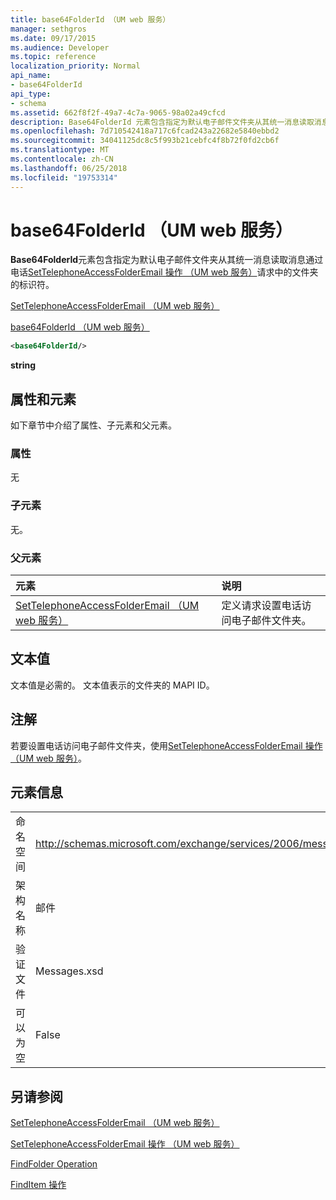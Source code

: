 ```yaml
---
title: base64FolderId （UM web 服务）
manager: sethgros
ms.date: 09/17/2015
ms.audience: Developer
ms.topic: reference
localization_priority: Normal
api_name:
- base64FolderId
api_type:
- schema
ms.assetid: 662f8f2f-49a7-4c7a-9065-98a02a49cfcd
description: Base64FolderId 元素包含指定为默认电子邮件文件夹从其统一消息读取消息通过电话 SetTelephoneAccessFolderEmail 操作 （UM web 服务） 请求中的文件夹的标识符。
ms.openlocfilehash: 7d710542418a717c6fcad243a22682e5840ebbd2
ms.sourcegitcommit: 34041125dc8c5f993b21cebfc4f8b72f0fd2cb6f
ms.translationtype: MT
ms.contentlocale: zh-CN
ms.lasthandoff: 06/25/2018
ms.locfileid: "19753314"
---
```

# <a name="base64folderid-um-web-service"></a>base64FolderId （UM web 服务）

**Base64FolderId**元素包含指定为默认电子邮件文件夹从其统一消息读取消息通过电话[SetTelephoneAccessFolderEmail 操作 （UM web 服务）](settelephoneaccessfolderemail-operation-um-web-service.md)请求中的文件夹的标识符。 
  
[SetTelephoneAccessFolderEmail （UM web 服务）](settelephoneaccessfolderemail-um-web-service.md)
  
[base64FolderId （UM web 服务）](base64folderid-um-web-service.md)
  
```xml
<base64FolderId/>
```

 **string**
## <a name="attributes-and-elements"></a>属性和元素

如下章节中介绍了属性、子元素和父元素。
  
### <a name="attributes"></a>属性

无
  
### <a name="child-elements"></a>子元素

无。
  
### <a name="parent-elements"></a>父元素

|**元素**|**说明**|
|:-----|:-----|
|[SetTelephoneAccessFolderEmail （UM web 服务）](settelephoneaccessfolderemail-um-web-service.md) <br/> |定义请求设置电话访问电子邮件文件夹。  <br/> |
   
## <a name="text-value"></a>文本值

文本值是必需的。 文本值表示的文件夹的 MAPI ID。
  
## <a name="remarks"></a>注解

若要设置电话访问电子邮件文件夹，使用[SetTelephoneAccessFolderEmail 操作 （UM web 服务）](settelephoneaccessfolderemail-operation-um-web-service.md)。
  
## <a name="element-information"></a>元素信息

|||
|:-----|:-----|
|命名空间  <br/> |http://schemas.microsoft.com/exchange/services/2006/messages  <br/> |
|架构名称  <br/> |邮件  <br/> |
|验证文件  <br/> |Messages.xsd  <br/> |
|可以为空  <br/> |False  <br/> |
   
## <a name="see-also"></a>另请参阅



[SetTelephoneAccessFolderEmail （UM web 服务）](settelephoneaccessfolderemail-um-web-service.md)
  
[SetTelephoneAccessFolderEmail 操作 （UM web 服务）](settelephoneaccessfolderemail-operation-um-web-service.md)
  
[FindFolder Operation](findfolder-operation.md)
  
[FindItem 操作](finditem-operation.md)

